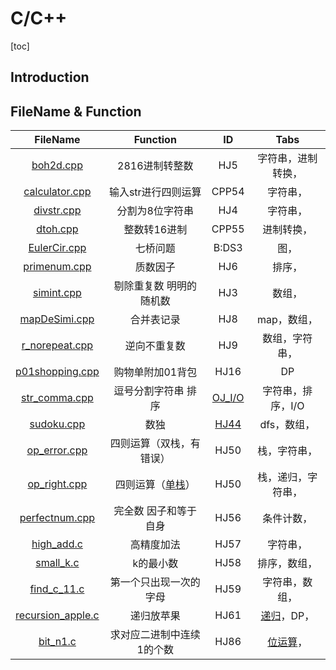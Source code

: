 # C/C++

[toc]

## Introduction

## FileName & Function

| FileName | Function | ID | Tabs |
| :---: | :---: | :---: | :---: |
| [boh2d.cpp][1] | 2816进制转整数 | HJ5 | 字符串，进制转换， |
| [calculator.cpp][2] | 输入str进行四则运算 | CPP54 | 字符串， |
| [divstr.cpp][3] | 分割为8位字符串 | HJ4 | 字符串， |
| [dtoh.cpp][4] | 整数转16进制 | CPP55 | 进制转换， |
| [EulerCir.cpp][5] | 七桥问题 | B:DS3 | 图， |
| [primenum.cpp][6] | 质数因子 | HJ6 | 排序， |
| [simint.cpp][7] | 剔除重复数 明明的随机数 | HJ3 | 数组， |
| [mapDeSimi.cpp] | 合并表记录 | HJ8 | map，数组， |
| [r_norepeat.cpp] | 逆向不重复数 | HJ9 | 数组，字符串， |
| [p01shopping.cpp] | 购物单附加01背包 | HJ16 | DP |
| [str_comma.cpp] | 逗号分割字符串 排序 | [OJ_I/O] | 字符串，排序，I/O |
| [sudoku.cpp] | 数独 | [HJ44] | dfs，数组，|
| [op_error.cpp] | 四则运算（双栈，有错误） | HJ50 | 栈，字符串， |
| [op_right.cpp] | 四则运算（[单栈][op_right.cpp_1]） | HJ50 | 栈，递归，字符串， |
| [perfectnum.cpp] | 完全数 因子和等于自身 | HJ56 | 条件计数，| 
| [high_add.c] | 高精度加法 | HJ57 | 字符串， |
| [small_k.c] | k的最小数 | HJ58 | 排序，数组， |
| [find_c_11.c] | 第一个只出现一次的字母 | HJ59 | 字符串，数组， |
| [recursion_apple.c] | 递归放苹果 | HJ61 | [递归][recursion_apple.c_1]，DP， |
| [bit_n1.c] | 求对应二进制中连续1的个数 | HJ86 | [位运算][bit_n1.c_1]， |


[bit_n1.c_1]: https://blog.nowcoder.net/n/13175663406e40338b5ee8693fd2294e?f=comment
[bit_n1.c]: ./bit_n1.c
[recursion_apple.c_1]: https://blog.nowcoder.net/n/c9bc6821b3cd469b9cdb56469809e946?f=comment
[recursion_apple.c]: ./recursion_apple.c
[find_c_11.c]: ./find_ch_11.c
[small_k.c]: ./small_k.c
[high_add.c]: ./hign_add.c
[perfectnum.cpp]: ./perfectnum.cpp
[op_right.cpp_1]: https://blog.nowcoder.net/n/c4181f4a330a4f8b8fe681a79978e042?f=comment
[op_error.cpp]: ./op_error.cpp
[op_right.cpp]: ./op_right.cpp
[sudoku.cpp]: ./sudoku.cpp
[HJ44]: https://www.nowcoder.com/practice/78a1a4ebe8a34c93aac006c44f6bf8a1?tpId=37&tqId=21267&rp=1&ru=/exam/oj/ta&qru=/exam/oj/ta&sourceUrl=%2Fexam%2Foj%2Fta%3Fpage%3D1%26tpId%3D37%26type%3D37&difficulty=undefined&judgeStatus=undefined&tags=&title=
[str_comma.cpp]: ./str_comma.cpp
[OJ_I/O]: https://www.nowcoder.com/exam/test/67072026/submission?pid=27976983
[p01shopping.cpp]: ./p01shopping.cpp
[r_norepeat.cpp]: ./r_norepeat.cpp
[mapDeSimi.cpp]: ./mapDeSimi.cpp
[7]: ./simint.cpp
[6]: ./primenum.cpp
[5]: ./EulerCir.cpp
[4]: ./dtoh.cpp
[3]: ./divstr.cpp
[2]: ./calculator.cpp
[1]: ./boh2d.cpp







